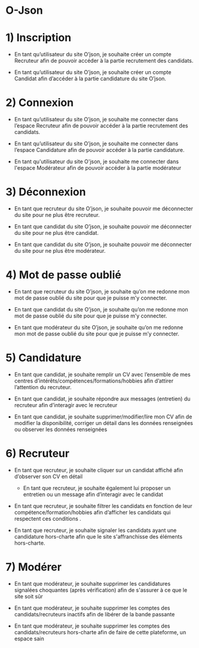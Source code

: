 # O-Json

# 1)  Inscription

  - En tant qu’utilisateur du site O’json, je souhaite créer un compte Recruteur afin de pouvoir accéder à la partie recrutement des candidats.
  
  - En tant qu’utilisateur du site O’json, je souhaite créer un compte Candidat afin d’accéder à la partie candidature du site O’json.


# 2) Connexion

  - En tant qu’utilisateur du site O’json, je souhaite me connecter dans l’espace Recruteur afin de pouvoir accéder à la partie recrutement des candidats.
  
  - En tant qu’utilisateur du site O’json, je souhaite me connecter dans l’espace Candidature afin de pouvoir accéder à la partie candidature.
  
  - En tant qu'utilisateur du site O'json, je souhaite me connecter dans l'espace Modérateur afin de pouvoir accéder à la partie modérateur

 
# 3) Déconnexion

   - En tant que recruteur du site O’json, je souhaite pouvoir me déconnecter du site pour ne plus être recruteur.
  
   - En tant que candidat du site O’json, je souhaite pouvoir me déconnecter du site pour ne plus être candidat.
   
   - En tant que candidat du site O’json, je souhaite pouvoir me déconnecter du site pour ne plus être modérateur.

# 4) Mot de passe oublié

   - En tant que recruteur du site O’json, je souhaite qu’on me redonne mon mot de passe oublié du site pour que je puisse m’y connecter.
  
   - En tant que candidat du site O’json, je souhaite qu’on me redonne mon mot de passe oublié du site pour que je puisse m’y connecter.
   
   - En tant que modérateur du site O’json, je souhaite qu’on me redonne mon mot de passe oublié du site pour que je puisse m’y connecter.

# 5) Candidature

   - En tant que candidat, je souhaite remplir un CV avec l’ensemble de mes centres d’intérêts/compétences/formations/hobbies afin d’attirer l’attention du recruteur.
   
   - En tant que candidat, je souhaite répondre aux messages (entretien) du recruteur afin d’interagir avec le recruteur
  
   - En tant que candidat, je souhaite supprimer/modifier/lire mon CV afin de modifier la disponibilité, corriger un détail dans les données renseignées ou observer les données renseignées
   
 
# 6) Recruteur

   - En tant que recruteur, je souhaite cliquer sur un candidat affiché afin d’observer son CV en détail
  
      - En tant que recruteur, je souhaite également lui proposer un entretien ou un message afin d’interagir avec le candidat
    
   - En tant que recruteur, je souhaite filtrer les candidats en fonction de leur compétence/formation/hobbies afin d’afficher les candidats qui respectent ces conditions . 
   
   - En tant que recruteur, je souhaite signaler les candidats ayant une candidature hors-charte afin que le site s'affranchisse des éléments hors-charte.
   
 # 7) Modérer
 
 - En tant que modérateur, je souhaite supprimer les candidatures signalées choquantes (après vérification) afin de s'assurer à ce que le site soit sûr
 
 - En tant que modérateur, je souhaite supprimer les comptes des candidats/recruteurs inactifs afin de libérer de la bande passante
 
 - En tant que modérateur, je souhaite supprimer les comptes des candidats/recruteurs hors-charte afin de faire de cette plateforme, un espace sain
   
